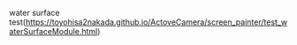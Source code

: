water surface test(https://toyohisa2nakada.github.io/ActoveCamera/screen_painter/test_waterSurfaceModule.html)
